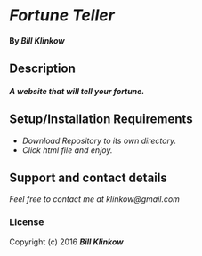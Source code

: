 # _Fortune Teller_

#### By _**Bill Klinkow**_

## Description

#### _A website that will tell your fortune._

## Setup/Installation Requirements

* _Download Repository to its own directory._
* _Click html file and enjoy._

## Support and contact details

_Feel free to contact me at klinkow@gmail.com_

### License

Copyright (c) 2016 **_Bill Klinkow_**
